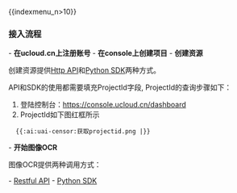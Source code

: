 {{indexmenu_n>10}}

### 接入流程

\- **在ucloud.cn上注册账号** - **在console上创建项目** - **创建资源**

创建资源提供[Http API](/ai/uai-ocr/api/resource/create-resource)和[Python
SDK](/ai/uai-ocr/pysdk/resource)两种方式。

API和SDK的使用都需要填充ProjectId字段, ProjectId的查询步骤如下：

1.  登陆控制台：<https://console.ucloud.cn/dashboard>
2.  ProjectId如下图红框所示



``` 
  {{:ai:uai-censor:获取projectid.png |}}
```

\- **开始图像OCR**

图像OCR提供两种调用方式：

\- [Restful API](/ai/uai-ocr/api/ocr) - [Python
SDK](/ai/uai-ocr/pysdk/ocr)
